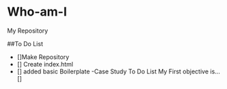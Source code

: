 # Who-am-I
My Repository

##To Do List
- []Make Repository
- [] Create index.html
- [] added basic Boilerplate
-Case Study To Do List
My First objective is...
[]
